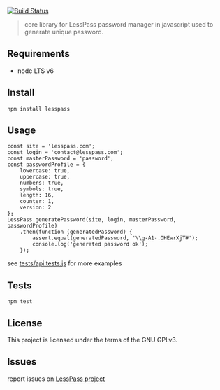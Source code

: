 [![Build Status](https://travis-ci.org/lesspass/core.svg?branch=master)](https://travis-ci.org/lesspass/core)

> core library for LessPass password manager in javascript used to generate unique password.

## Requirements

  - node LTS v6

## Install

    npm install lesspass

## Usage
    
    const site = 'lesspass.com';
    const login = 'contact@lesspass.com';
    const masterPassword = 'password';
    const passwordProfile = {
        lowercase: true,
        uppercase: true,
        numbers: true,
        symbols: true,
        length: 16,
        counter: 1,
        version: 2
    };
    LessPass.generatePassword(site, login, masterPassword, passwordProfile)
        .then(function (generatedPassword) {
            assert.equal(generatedPassword, '\\g-A1-.OHEwrXjT#');
            console.log('generated password ok');
        });


see [tests/api.tests.js](tests/v2/api.tests.js) for more examples


## Tests

    npm test

## License

This project is licensed under the terms of the GNU GPLv3.


## Issues

report issues on [LessPass project](https://github.com/lesspass/lesspass/issues)
